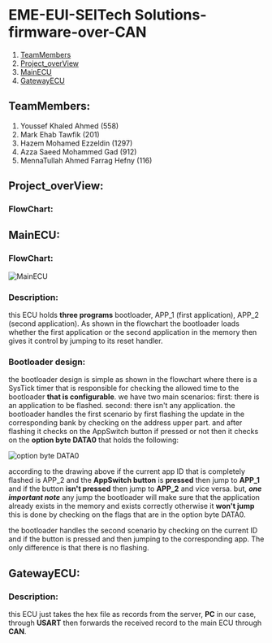 # EME-EUI-SEITech Solutions-firmware-over-CAN
1. [TeamMembers](#team_memebers)
2. [Project_overView](#project_over_view)
3. [MainECU](#mainECU)
4. [GatewayECU](#gatewayECU)

## <a name="team_memebers">**TeamMembers**</a>:
1. Youssef Khaled Ahmed (558)
2. Mark Ehab Tawfik (201)
3. Hazem Mohamed Ezzeldin (1297)
4. Azza Saeed Mohammed Gad (912)
5. MennaTullah Ahmed Farrag Hefny (116)

## <a name="project_over_view">**Project_overView**</a>:
### FlowChart:

## <a name="mainECU">**MainECU**</a>:
### FlowChart:
![MainECU](https://github.com/YoussefKhaledAhmed/firmware-over-CAN/assets/101673979/b25c8e78-6d74-411f-ba11-43cd246e667e)

### Description:
this ECU holds **three programs** bootloader, APP_1 (first application), APP_2 (second application). As shown in the flowchart the bootloader loads whether the first application or the second application in the memory then gives it control by jumping to its reset handler.

### Bootloader design:
the bootloader design is simple as shown in the flowchart where there is a SysTick timer that is responsible for checking the allowed time to the bootloader **that is configurable**.
we have two main scenarios:
first: there is an application to be flashed.
second: there isn't any application.
the bootloader handles the first scenario by first flashing the update in the corresponding bank by checking on the address upper part. and after flashing it checks on the AppSwitch button if pressed or not then it checks on the **option byte DATA0** that holds the following:

![option byte DATA0](https://github.com/YoussefKhaledAhmed/firmware-over-CAN/assets/101673979/4500c2b1-9825-4f41-8e78-1a9d81f6f869)

according to the drawing above if the current app ID that is completely flashed is APP_2 and the **AppSwitch button** is **pressed** then jump to **APP_1** and if the button **isn't pressed** then jump to **APP_2** and vice versa.
but, ***one important note*** any jump the bootloader will make sure that the application already exists in the memory and exists correctly otherwise it **won't jump** this is done by checking on the flags that are in the option byte DATA0.

the bootloader handles the second scenario by checking on the current ID and if the button is pressed and then jumping to the corresponding app. The only difference is that there is no flashing.

## <a name="gatewayECU">**GatewayECU**</a>:
### Description:
this ECU just takes the hex file as records from the server, **PC** in our case, through **USART** then forwards the received record to the main ECU through **CAN**.
